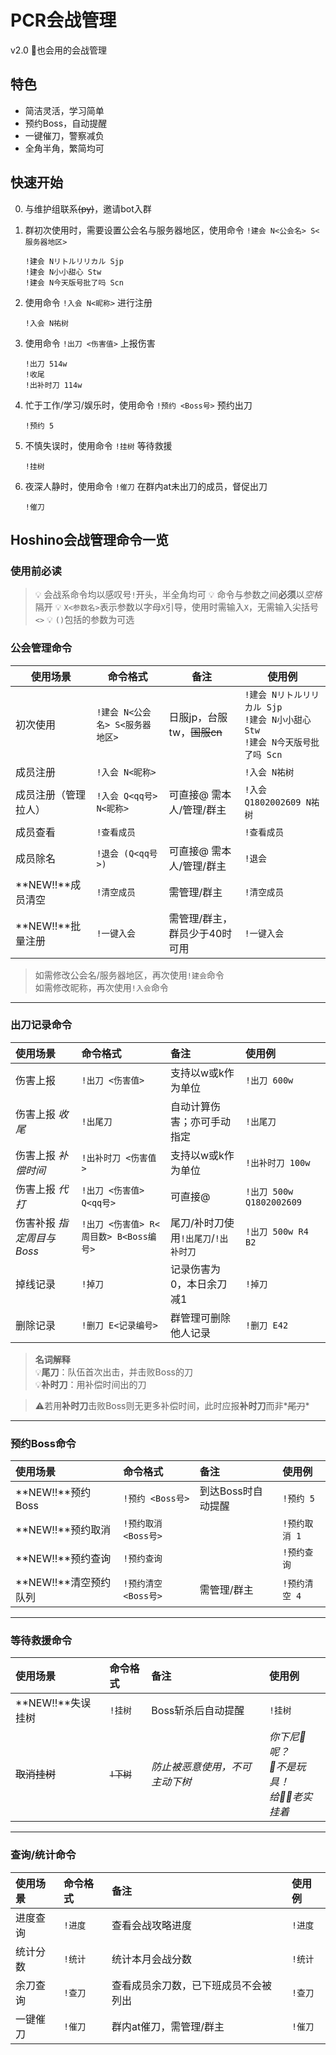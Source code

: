 # PCR会战管理

v2.0 🐒也会用的会战管理

## 特色

- 简洁灵活，学习简单
- 预约Boss，自动提醒
- 一键催刀，警察减负
- 全角半角，繁简均可


## 快速开始

0. 与维护组联系<del>(py)</del>，邀请bot入群

1. 群初次使用时，需要设置公会名与服务器地区，使用命令 `!建会 N<公会名> S<服务器地区>` 

    ```
    !建会 Nリトルリリカル Sjp
    !建会 N小小甜心 Stw
    !建会 N今天版号批了吗 Scn
    ```

2. 使用命令 `!入会 N<昵称>` 进行注册

    ```
    !入会 N祐树
    ```

3. 使用命令 `!出刀 <伤害值>` 上报伤害

   ```
   !出刀 514w
   !收尾
   !出补时刀 114w
   ```

4. 忙于工作/学习/娱乐时，使用命令 `!预约 <Boss号>` 预约出刀

    ```
    !预约 5
    ```

5. 不慎失误时，使用命令 `!挂树` 等待救援

    ```
    !挂树
    ```

6. 夜深人静时，使用命令 `!催刀` 在群内at未出刀的成员，督促出刀

    ```
    !催刀
    ```



## Hoshino会战管理命令一览
### 使用前必读

> 💡 会战系命令均以感叹号`!`开头，半全角均可
> 💡 命令与参数之间**必须**以*空格*隔开
> 💡 `X<参数名>`表示参数以字母`X`引导，使用时需输入`X`，无需输入尖括号`<>`
> 💡 `()`包括的参数为可选

### 公会管理命令

| 使用场景 | 命令格式      | 备注           | 使用例      |
| -------- | ------------- | -------------- | ----------- |
| 初次使用 | `!建会 N<公会名> S<服务器地区>` | 日服jp，台服tw，<del>国服cn</del> | `!建会 Nリトルリリカル Sjp`<br/>`!建会 N小小甜心 Stw`<br/>`!建会 N今天版号批了吗 Scn` |
| 成员注册 | `!入会 N<昵称>` |  | `!入会 N祐树` |
| 成员注册（管理拉人） | `!入会 Q<qq号> N<昵称>` | 可直接@ 需本人/管理/群主 | `!入会 Q1802002609 N祐树` |
| 成员查看 | `!查看成员` |  | `!查看成员` |
| 成员除名 | `!退会 (Q<qq号>)` | 可直接@ 需本人/管理/群主 | `!退会` |
| **NEW!!**成员清空 | `!清空成员` | 需管理/群主 | `!清空成员` |
| **NEW!!**批量注册 | `!一键入会` | 需管理/群主，群员少于40时可用 | `!一键入会` |

> 如需修改公会名/服务器地区，再次使用`!建会`命令  
> 如需修改昵称，再次使用`!入会`命令

-----

### 出刀记录命令

| 使用场景         | 命令格式               | 备注                       | 使用例                 |
| :--------------- | :--------------------- | :------------------------- | :--------------------- |
| 伤害上报         | `!出刀 <伤害值>`         | 支持以w或k作为单位         | `!出刀 600w`             |
| 伤害上报 *收尾* | `!出尾刀`     | 自动计算伤害；亦可手动指定 | `!出尾刀`             |
| 伤害上报 *补偿时间* | `!出补时刀 <伤害值>` | 支持以w或k作为单位         | `!出补时刀 100w`        |
| 伤害上报 *代打* | `!出刀 <伤害值> Q<qq号>` | 可直接@                    | `!出刀 500w Q1802002609` |
|伤害补报 *指定周目与Boss*|`!出刀 <伤害值> R<周目数> B<Boss编号>`|尾刀/补时刀使用`!出尾刀`/`!出补时刀`|`!出刀 500w R4 B2`|
| 掉线记录         | `!掉刀`                  | 记录伤害为0，本日余刀减1 | `!掉刀`                  |
| 删除记录         | `!删刀 E<记录编号>`      | 群管理可删除他人记录       | `!删刀 E42`              |

> **名词解释**  
> 💡**尾刀**：队伍首次出击，并击败Boss的刀  
> 💡**补时刀**：用补偿时间出的刀

> ⚠️若用**补时刀**击败Boss则无更多补偿时间，此时应报**补时刀**而非*<del>尾刀</del>*

-----

### 预约Boss命令

| 使用场景              | 命令格式             | 备注               | 使用例        |
| :-------------------- | :------------------- | :----------------- | :------------ |
| **NEW!!**预约Boss     | `!预约 <Boss号>`     | 到达Boss时自动提醒 | `!预约 5`     |
| **NEW!!**预约取消     | `!预约取消 <Boss号>` |                    | `!预约取消 1` |
| **NEW!!**预约查询     | `!预约查询`          |                    | `!预约查询`   |
| **NEW!!**清空预约队列 | `!预约清空 <Boss号>` | 需管理/群主        | `!预约清空 4` |

-----

### 等待救援命令

| 使用场景            | 命令格式           | 备注                           | 使用例                                         |
| :------------------ | :----------------- | :----------------------------- | :--------------------------------------------- |
| **NEW!!**失误挂树   | `!挂树`            | Boss斩杀后自动提醒             | `!挂树`                                        |
| <del>取消挂树</del> | <del>`!下树`</del> | *防止被恶意使用，不可主动下树* | *你下尼🐴呢？<br/>🌳不是玩具！<br/>给👴🏻老实挂着* |

-----

### 查询/统计命令

| 使用场景 | 命令格式 | 备注                                 | 使用例  |
| :------- | :------- | :----------------------------------- | :------ |
| 进度查询 | `!进度`  | 查看会战攻略进度                     | `!进度` |
| 统计分数 | `!统计`  | 统计本月会战分数                     | `!统计` |
| 余刀查询 | `!查刀`  | 查看成员余刀数，已下班成员不会被列出 | `!查刀` |
| 一键催刀 | `!催刀`  | 群内at催刀，需管理/群主              | `!催刀` |

